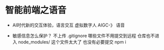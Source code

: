 # 智能前端之语音
- AI时代新的交互体验，语言交互
  虚拟数字人  AIGC-》 语音



- 敏感信息怎么保护？ 不上传
  .gitignore 哪些文件不用提交到远程 仓库也不进入
  node_modules/ 这个文件太大了  也没有必要提交  npm i 